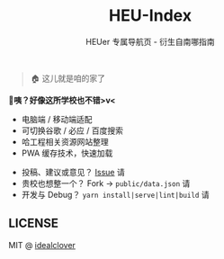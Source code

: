 <h1 align="center">HEU-Index</h1>

<div align="center">

HEUer 专属导航页 - 衍生自南哪指南

</div></br>


> 🏠 这儿就是咱的家了

**🤣咦？好像这所学校也不错>v<**

* 电脑端 / 移动端适配
* 可切换谷歌 / 必应 / 百度搜索
* 哈工程相关资源网站整理
* PWA 缓存技术，快速加载

 - 投稿、建议或意见？ [Issue](https://gitee.com/TingleDev/HEU-Index/issues/new) 请
 - 贵校也想整一个？ Fork -> `public/data.json` 请
 - 开发与 Debug？ `yarn install|serve|lint|build` 请

## LICENSE

MIT @ [idealclover](https://github.com/idealclover)
